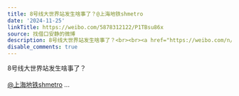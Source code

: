 ```yaml
---
title: 8号线大世界站发生啥事了？@上海地铁shmetro
date: '2024-11-25'
linkTitle: https://weibo.com/5878312122/P1TBsu86x
source: 找借口安静的微博
description: 8号线大世界站发生啥事了？<br><br><a href="https://weibo.com/n/%E4%B8%8A%E6%B5%B7%E5%9C%B0%E9%93%81shmetro">@上海地铁shmetro</a>  ...
disable_comments: true
---
```

8号线大世界站发生啥事了？<br><br><a href="https://weibo.com/n/%E4%B8%8A%E6%B5%B7%E5%9C%B0%E9%93%81shmetro">@上海地铁shmetro</a>  ...